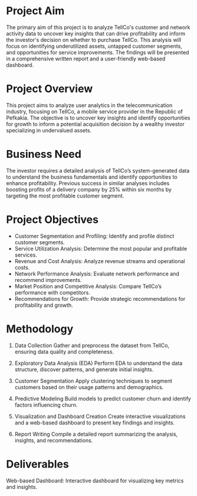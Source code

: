 # Project Aim
The primary aim of this project is to analyze TellCo's customer and network activity data to uncover key insights that can drive profitability and 
inform the investor's decision on whether to purchase TellCo. This analysis will focus on identifying underutilized assets, untapped customer segments, and opportunities for service improvements.
The findings will be presented in a comprehensive written report and a user-friendly web-based dashboard.

# Project Overview
This project aims to analyze user analytics in the telecommunication industry, focusing on TellCo, a mobile service provider in the Republic of Pefkakia. 
The objective is to uncover key insights and identify opportunities for growth to inform a potential acquisition decision by a wealthy investor specializing in undervalued assets.

# Business Need
The investor requires a detailed analysis of TellCo’s system-generated data to understand the business fundamentals and identify opportunities to enhance profitability.
Previous success in similar analyses includes boosting profits of a delivery company by 25% within six months by targeting the most profitable customer segment.

# Project Objectives
* Customer Segmentation and Profiling: Identify and profile distinct customer segments.
* Service Utilization Analysis: Determine the most popular and profitable services.
* Revenue and Cost Analysis: Analyze revenue streams and operational costs.
* Network Performance Analysis: Evaluate network performance and recommend improvements.
* Market Position and Competitive Analysis: Compare TellCo’s performance with competitors.
* Recommendations for Growth: Provide strategic recommendations for profitability and growth.

# Methodology
1. Data Collection
Gather and preprocess the dataset from TellCo, ensuring data quality and completeness.

2. Exploratory Data Analysis (EDA)
Perform EDA to understand the data structure, discover patterns, and generate initial insights.

3. Customer Segmentation
Apply clustering techniques to segment customers based on their usage patterns and demographics.

4. Predictive Modeling
Build models to predict customer churn and identify factors influencing churn.

5. Visualization and Dashboard Creation
Create interactive visualizations and a web-based dashboard to present key findings and insights.

6. Report Writing
Compile a detailed report summarizing the analysis, insights, and recommendations.

# Deliverables
Web-based Dashboard: Interactive dashboard for visualizing key metrics and insights.

